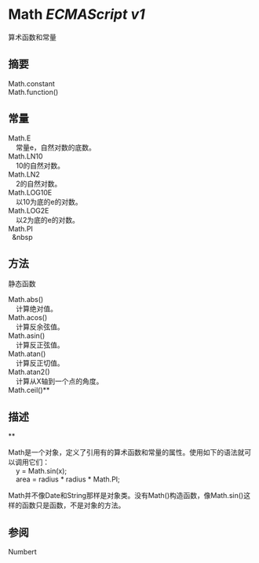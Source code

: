 # Math _ECMAScript v1_

算术函数和常量

## 摘要

Math.constant  
Math.function()

## 常量

Math.E  
    常量e，自然对数的底数。  
Math.LN10  
    10的自然对数。  
Math.LN2  
    2的自然对数。  
Math.LOG10E  
    以10为底的e的对数。  
Math.LOG2E  
    以2为底的e的对数。  
Math.PI  
  &nbsp

## 方法

静态函数  
  
  
Math.abs()  
    计算绝对值。  
Math.acos()  
    计算反余弦值。  
Math.asin()  
    计算反正弦值。  
Math.atan()  
    计算反正切值。  
Math.atan2()  
    计算从X轴到一个点的角度。  
Math.ceil()**
## 描述
**

Math是一个对象，定义了引用有的算术函数和常量的属性。使用如下的语法就可以调用它们：  
    y = Math.sin(x);  
    area = radius \* radius \* Math.PI;  
  
  
Math并不像Date和String那样是对象类。没有Math()构造函数，像Math.sin()这样的函数只是函数，不是对象的方法。

## 参阅

Numbert

